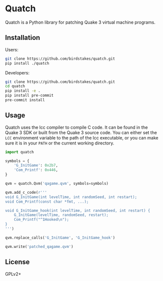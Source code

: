 # Quatch

Quatch is a Python library for patching Quake 3 virtual machine programs.

## Installation

Users:

```bash
git clone https://github.com/birdstakes/quatch.git
pip install ./quatch
```

Developers:

```bash
git clone https://github.com/birdstakes/quatch.git
cd quatch
pip install -e .
pip install pre-commit
pre-commit install
```

## Usage

Quatch uses the lcc compiler to compile C code. It can be found in the Quake 3 SDK or
built from the Quake 3 source code. You can either set the `LCC` environment variable
to the path of the lcc executable, or you can make sure it is in your `PATH` or the
current working directory.

```python
import quatch

symbols = {
    'G_InitGame': 0x2b7,
    'Com_Printf': 0x446,
}

qvm = quatch.Qvm('qagame.qvm', symbols=symbols)

qvm.add_c_code(r'''
void G_InitGame(int levelTime, int randomSeed, int restart);
void Com_Printf(const char *fmt, ...);

void G_InitGame_hook(int levelTime, int randomSeed, int restart) {
    G_InitGame(levelTime, randomSeed, restart);
    Com_Printf("^1Hooked\n");
}
''')

qvm.replace_calls('G_InitGame', 'G_InitGame_hook')

qvm.write('patched_qagame.qvm')
```

## License

GPLv2+
